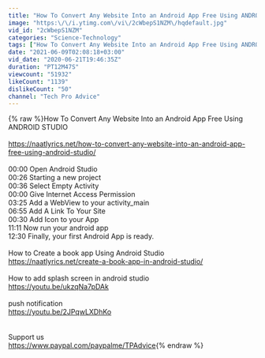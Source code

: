 ```yaml
---
title: "How To Convert Any Website Into an Android App Free Using ANDROID STUDIO"
image: "https:\/\/i.ytimg.com\/vi\/2cWbepS1NZM\/hqdefault.jpg"
vid_id: "2cWbepS1NZM"
categories: "Science-Technology"
tags: ["How To Convert Any Website Into an Android App Free Using ANDROID STUDIO","website to android app","convert a website blog in to android app"]
date: "2021-06-09T02:08:18+03:00"
vid_date: "2020-06-21T19:46:35Z"
duration: "PT12M47S"
viewcount: "51932"
likeCount: "1139"
dislikeCount: "50"
channel: "Tech Pro Advice"
---
```

{% raw %}How To Convert Any Website Into an Android App Free Using ANDROID STUDIO<br /><br /><a rel="nofollow" target="blank" href="https://naatlyrics.net/how-to-convert-any-website-into-an-android-app-free-using-android-studio/">https://naatlyrics.net/how-to-convert-any-website-into-an-android-app-free-using-android-studio/</a><br /><br />00:00 Open Android Studio<br />00:26 Starting a new project<br />00:36 Select Empty Activity<br />00:00 Give Internet Access Permission<br />03:25 Add a WebView to your activity_main<br />06:55 Add A Link To Your Site<br />00:30 Add Icon to your App<br />11:11 Now run your android app<br />12:30 Finally, your first Android App is ready.<br /><br />How to Create a book app Using Android Studio<br /><a rel="nofollow" target="blank" href="https://naatlyrics.net/create-a-book-app-in-android-studio/">https://naatlyrics.net/create-a-book-app-in-android-studio/</a><br /><br />How to add splash screen in android studio<br /><a rel="nofollow" target="blank" href="https://youtu.be/ukzqNa7pDAk">https://youtu.be/ukzqNa7pDAk</a><br /><br />push notification<br /><a rel="nofollow" target="blank" href="https://youtu.be/2JPqwLXDhKo">https://youtu.be/2JPqwLXDhKo</a><br /><br /><br />Support us<br /><a rel="nofollow" target="blank" href="https://www.paypal.com/paypalme/TPAdvice">https://www.paypal.com/paypalme/TPAdvice</a>{% endraw %}
